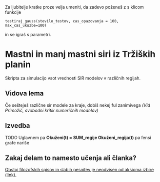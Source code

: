 Za ljubitelje kratke proze velja umeniti, da zadevo poženeš z
s klicom funkcije


``testiraj_gauss(stevilo_testov, cas_opazovanja = 100, max_cas_ukuzbe=100)``

in se igraš s parametri.

# Mastni in manj mastni siri iz Tržiških planin
Skripta za simulacijo vsot vrednosti SIR modelov v različnih regijah.

## Vidova lema

Če sešteješ različne sir modele za kraje, dobiš nekej ful zanimivega 
*(Vid Primožič, svobodni kritik numeričnih modelov)*

## Izvedba
TODO
Uglavnem pa  **Okuženi(t) = SUM_regije Okuženi_regija(t)** pa fensi grafe nariše

## Zakaj delam to namesto učenja ali članka?
[Obstoj filozofskih spisov in slabih pesnitev je neodvisen od aksioma izbire (link).](https://en.wikipedia.org/wiki/Procrastination)